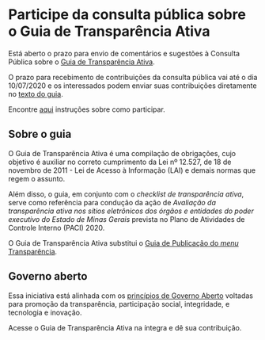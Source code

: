 # Participe da consulta pública sobre o Guia de Transparência Ativa

Está aberto o prazo para envio de comentários e sugestões à Consulta Pública sobre o [Guia de Transparência Ativa](https://transparencia-mg.github.io/guia-transparencia-ativa/v1/).

O prazo para recebimento de contribuições da consulta pública vai até o dia 10/07/2020 e os interessados podem enviar suas contribuições diretamente no [texto do guia](https://transparencia-mg.github.io/guia-transparencia-ativa/v1/). 

Encontre [aqui](https://github.com/transparencia-mg/guia-transparencia-ativa/blob/master/CONTRIBUTING.md) instruções sobre como participar.

## Sobre o guia

O Guia de Transparência Ativa é uma compilação de obrigações, cujo objetivo é auxiliar no correto cumprimento da Lei nº 12.527, de 18 de novembro de 2011 - Lei de Acesso à Informação (LAI) e demais normas que regem o assunto.

Além disso, o guia, em conjunto com o _checklist de transparência ativa_, serve como referência para condução da ação de _Avaliação da transparência ativa nos sítios eletrônicos dos órgãos e entidades do poder executivo do Estado de Minas Gerais_ prevista no Plano de Atividades de Controle Interno (PACI) 2020.

O Guia de Transparência Ativa substitui o [Guia de Publicação do _menu_ Transparência](http://cge.mg.gov.br/phocadownload/arquivos_diversos/pdf/guia_publicacao_menu_transparencia_versao_5.pdf). 

## Governo aberto

Essa iniciativa está alinhada com os [princípios de Governo Aberto](https://www.opengovpartnership.org/process/joining-ogp/open-government-declaration/) voltadas para promoção da transparência, participação social, integridade, e tecnologia e inovação.

Acesse o Guia de Transparência Ativa na íntegra e dê sua contribuição.
